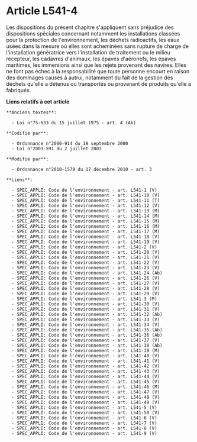 # Article L541-4

Les dispositions du présent chapitre s'appliquent sans préjudice des dispositions spéciales concernant notamment les
installations classées pour la protection de l'environnement, les déchets radioactifs, les eaux usées dans la mesure où elles
sont acheminées sans rupture de charge de l'installation génératrice vers l'installation de traitement ou le milieu
récepteur, les cadavres d'animaux, les épaves d'aéronefs, les épaves maritimes, les immersions ainsi que les rejets provenant
des navires. Elles ne font pas échec à la responsabilité que toute personne encourt en raison des dommages causés à autrui,
notamment du fait de la gestion des déchets qu'elle a détenus ou transportés ou provenant de produits qu'elle a fabriqués.

**Liens relatifs à cet article**

	**Anciens textes**:

	  - Loi n°75-633 du 15 juillet 1975 - art. 4 (Ab)

	**Codifié par**:

	  - Ordonnance n°2000-914 du 18 septembre 2000
	  - Loi n°2003-591 du 2 juillet 2003

	**Modifié par**:

	  - Ordonnance n°2010-1579 du 17 décembre 2010 - art. 3

	**Liens**:

	  - SPEC_APPLI: Code de l'environnement - art. L541-1 (V)
	  - SPEC_APPLI: Code de l'environnement - art. L541-10 (V)
	  - SPEC_APPLI: Code de l'environnement - art. L541-11 (T)
	  - SPEC_APPLI: Code de l'environnement - art. L541-12 (V)
	  - SPEC_APPLI: Code de l'environnement - art. L541-13 (M)
	  - SPEC_APPLI: Code de l'environnement - art. L541-14 (M)
	  - SPEC_APPLI: Code de l'environnement - art. L541-15 (M)
	  - SPEC_APPLI: Code de l'environnement - art. L541-16 (M)
	  - SPEC_APPLI: Code de l'environnement - art. L541-17 (M)
	  - SPEC_APPLI: Code de l'environnement - art. L541-18 (V)
	  - SPEC_APPLI: Code de l'environnement - art. L541-19 (V)
	  - SPEC_APPLI: Code de l'environnement - art. L541-2 (V)
	  - SPEC_APPLI: Code de l'environnement - art. L541-20 (V)
	  - SPEC_APPLI: Code de l'environnement - art. L541-21 (V)
	  - SPEC_APPLI: Code de l'environnement - art. L541-22 (V)
	  - SPEC_APPLI: Code de l'environnement - art. L541-23 (V)
	  - SPEC_APPLI: Code de l'environnement - art. L541-24 (Ab)
	  - SPEC_APPLI: Code de l'environnement - art. L541-26 (V)
	  - SPEC_APPLI: Code de l'environnement - art. L541-27 (V)
	  - SPEC_APPLI: Code de l'environnement - art. L541-28 (V)
	  - SPEC_APPLI: Code de l'environnement - art. L541-29 (V)
	  - SPEC_APPLI: Code de l'environnement - art. L541-3 (M)
	  - SPEC_APPLI: Code de l'environnement - art. L541-30 (V)
	  - SPEC_APPLI: Code de l'environnement - art. L541-31 (V)
	  - SPEC_APPLI: Code de l'environnement - art. L541-32 (Ab)
	  - SPEC_APPLI: Code de l'environnement - art. L541-33 (V)
	  - SPEC_APPLI: Code de l'environnement - art. L541-34 (V)
	  - SPEC_APPLI: Code de l'environnement - art. L541-35 (Ab)
	  - SPEC_APPLI: Code de l'environnement - art. L541-36 (Ab)
	  - SPEC_APPLI: Code de l'environnement - art. L541-37 (V)
	  - SPEC_APPLI: Code de l'environnement - art. L541-38 (Ab)
	  - SPEC_APPLI: Code de l'environnement - art. L541-39 (M)
	  - SPEC_APPLI: Code de l'environnement - art. L541-40 (V)
	  - SPEC_APPLI: Code de l'environnement - art. L541-41 (V)
	  - SPEC_APPLI: Code de l'environnement - art. L541-42 (V)
	  - SPEC_APPLI: Code de l'environnement - art. L541-43 (V)
	  - SPEC_APPLI: Code de l'environnement - art. L541-44 (V)
	  - SPEC_APPLI: Code de l'environnement - art. L541-45 (V)
	  - SPEC_APPLI: Code de l'environnement - art. L541-46 (M)
	  - SPEC_APPLI: Code de l'environnement - art. L541-47 (V)
	  - SPEC_APPLI: Code de l'environnement - art. L541-48 (V)
	  - SPEC_APPLI: Code de l'environnement - art. L541-49 (V)
	  - SPEC_APPLI: Code de l'environnement - art. L541-5 (V)
	  - SPEC_APPLI: Code de l'environnement - art. L541-50 (V)
	  - SPEC_APPLI: Code de l'environnement - art. L541-6 (V)
	  - SPEC_APPLI: Code de l'environnement - art. L541-7 (V)
	  - SPEC_APPLI: Code de l'environnement - art. L541-8 (V)
	  - SPEC_APPLI: Code de l'environnement - art. L541-9 (V)
